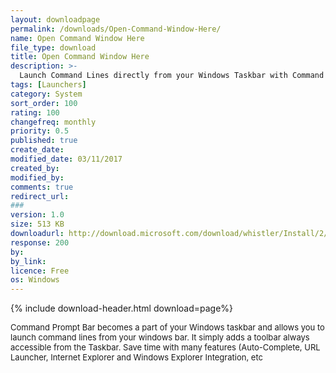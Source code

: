 ```yaml
---
layout: downloadpage
permalink: /downloads/Open-Command-Window-Here/
name: Open Command Window Here
file_type: download
title: Open Command Window Here
description: >-
  Launch Command Lines directly from your Windows Taskbar with Command Prompt Bar
tags: [Launchers]
category: System
sort_order: 100
rating: 100
changefreq: monthly
priority: 0.5
published: true
create_date:
modified_date: 03/11/2017
created_by:
modified_by:
comments: true
redirect_url:
###
version: 1.0
size: 513 KB
downloadurl: http://download.microsoft.com/download/whistler/Install/2/WXP/EN-US/CmdHerePowertoySetup.exe
response: 200
by:
by_link:
licence: Free
os: Windows
---
```


{% include download-header.html download=page%}

<p style="fix-download-text !important">
<p><font size="2"><p>Command Prompt Bar becomes a part of your Windows taskbar and allows you to launch command lines from your windows bar. It simply adds a toolbar always accessible from the Taskbar. Save time with many features (Auto-Complete, URL Launcher, Internet Explorer and Windows Explorer Integration, etc</p></p></p>
